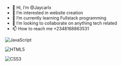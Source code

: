 - 👋 Hi, I’m @Jaycarlx
- 👀 I’m interested in website creation
- 🌱 I’m currently learning Fullstack programming
- 💞️ I’m looking to collaborate on anything tech related
- 📫 How to reach me +2348168863531

<!---
Jaycarlx/Jaycarlx is a ✨ special ✨ repository because its `README.md` (this file) appears on your GitHub profile.
You can click the Preview link to take a look at your changes.
--->

![JavaScript](https://img.shields.io/badge/javascript-%23323330.svg?style=for-the-badge&logo=javascript&logoColor=%23F7DF1E)

![HTML5](https://img.shields.io/badge/html5-%23E34F26.svg?style=for-the-badge&logo=html5&logoColor=white)

![CSS3](https://img.shields.io/badge/css3-%231572B6.svg?style=for-the-badge&logo=css3&logoColor=white)
